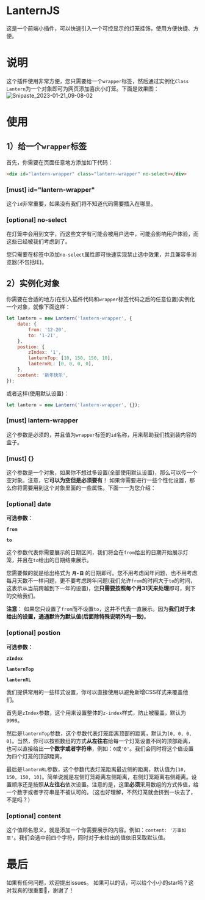 # LanternJS
这是一个前端小插件，可以快速引入一个可控显示的灯笼挂饰，使用方便快捷、方便。

# 说明
这个插件使用非常方便，您只需要给一个`wrapper`标签，然后通过实例化`Class Lantern`为一个对象即可为网页添加喜庆小灯笼。下面是效果图：
![Snipaste_2023-01-21_09-08-02](https://user-images.githubusercontent.com/86941555/213831227-42be7b85-2e05-4175-8694-bb74c0beb04b.jpg)

# 使用

## 1）给一个`wrapper`标签
首先，你需要在页面任意地方添加如下代码：
```html
<div id="lantern-wrapper" class="lantern-wrapper" no-select></div>
```

### **[must] id="lantern-wrapper"**
这个`id`非常重要，如果没有我们将不知道代码需要插入在哪里。

### **[optional] no-select**
在灯笼中会用到文字，而这些文字有可能会被用户选中，可能会影响用户体验，而这些已经被我们考虑到了。

您只需要在标签中添加`no-select`属性即可快速实现禁止选中效果，并且兼容多浏览器(不包括IE)。

## 2）实例化对象
你需要在合适的地方(在引入插件代码和`wrapper`标签代码之后的任意位置)实例化一个对象，就像下面这样：
```javascript
let lantern = new Lantern('lantern-wrapper', {
    date: {
        from: '12-20',
        to: '1-21',
    },
    postion: {
        zIndex: '1',
        lanternTop: [10, 150, 150, 10],
        lanternRL: [0, 0, 0, 0],
    },
    content: '新年快乐',
});
```
或者这样(使用默认设置)：
```javascript
let lantern = new Lantern('lantern-wrapper', {});
```

### **[must] lantern-wrapper**
这个参数是必须的，并且值为`wrapper`标签的`id`名称，用来帮助我们找到装内容的盒子。

### **[must] {}**
这个参数是一个对象，如果你不想过多设置(全部使用默认设置)，那么可以传一个空对象。注意，它**可以为空但是必须要有**！
如果你需要进行一些个性化设置，那么你将需要用到这个对象里面的一些属性。下面一一为您介绍：

### **[optional] date**

**可选参数**：

**`from`**

**`to`**

这个参数代表你需要展示的日期区间，我们将会在`from`给出的日期开始展示灯笼，并且在`to`给出的日期结束展示。

您需要做的就是给出格式为 **`月-日`** 的日期即可。您不用考虑闰年问题，也不用考虑每月天数不一样问题，更不要考虑跨年问题(我们允许`from`的时间大于`to`的时间，这表示从当前跨越到下一年的设置)，您**只需要按照每个月31天来处理**即可，剩下的交给我们。

**注意**：
如果您只设置了`from`而不设置`to`，这并不代表一直展示。因为**我们对于未给出的设置，通通默许为默认值(后面除特殊说明外均一致)**。

### **[optional] postion**

**可选参数**：

**`zIndex`**

**`lanternTop`**

**`lanternRL`**

我们提供常用的一些样式设置，你可以直接使用以避免新增CSS样式来覆盖他们。

首先是`zIndex`参数，这个用来设置整体的`z-index`样式，防止被覆盖，默认为`9999`。

然后是`lanternTop`参数，这个参数代表灯笼距离顶部的距离，默认为`[0, 0, 0, 0]`。当然，你可以按照数组的方式**从左往右**给每一个灯笼设置不同的顶部距离，也可以直接给出**一个数字或者字符串**，例如：`0`或`'0'`。我们会同时将这个值设置为四个灯笼的顶部距离。

最后是`lanternRL`参数，这个参数代表灯笼距离最近侧的距离，默认值为`[10, 150, 150, 10]`。简单说就是左侧灯笼距离左侧距离，右侧灯笼距离右侧距离。设置顺序还是按照**从左往右**依次设置。注意的是，这里**必须**采用数组的方式传值，给一个数字或者字符串是不被认可的。（这也好理解，不然灯笼就会挤到一块去了，不是吗？）

### **[optional] content**
这个值顾名思义，就是添加一个你需要展示的内容。例如：`content: '万事如意'`。我们会选中前四个字符，同时对于未给出的值依旧采取默认值。

# 最后
如果有任何问题，欢迎提出issues。
如果可以的话，可以给个小小的star吗？这对我真的很重要🥰，谢谢了！
